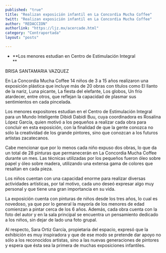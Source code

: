 ```yaml
---
published: "true"
title: "Realizan exposición infantil en La Concordia Mucha Coffee"
twitt: "Realizan exposición infantil en La Concordia Mucha Coffee"
author: "REDACCION"
authorlink: "https://ljz.mx/acercade.html"
category: "Contraportada"
layout: "posts"

---
```


*   **Los menores estudian en Centro de Estimulación Integral  
    **


  BRISA SANTAMARIA VAZQUEZ



  En La Concordia Mucha Coffee 14 niños de 3 a 15 años realizaron una exposición plástica que incluye más de 20 obras con títulos como El llanto de la nariz, Luna picante, La fiesta del elefante, Los globos, Un frío atardecer, entre otros, que reflejan la capacidad de plasmar sus sentimientos en cada pincelada.



  Los menores expositores estudian en el Centro de Estimulación Integral para un Mundo Inteligente Dibidi Dabidi Buu, cuya coordinadora es Rosalina López García, quien motivó a los pequeños a realizar cada obra para concluir en esta exposición, con la finalidad de que la gente conozca no sólo la creatividad de los grande pintores, sino que conozcan a los futuros artistas zacatecanos.



  Cabe mencionar que por lo menos cada niño expuso dos obras, lo que da un total de 28 pinturas que permanecerán en La Concordia Mucha Coffee durante un mes. Las técnicas utilizadas por los pequeños fueron óleo sobre papel y óleo sobre madera, utilizando una extensa gama de colores que resaltan en cada pieza.



  Los niños cuentan con una capacidad enorme para realizar diversas actividades artísticas, por tal motivo, cada uno deseó expresar algo muy personal y que tiene una gran importancia en su vida.



  La exposición cuenta con pinturas de niños desde los tres años, lo cual es novedoso, ya que por lo general la mayoría de los menores de edad comienzan a pintar cerca de los 6 años. Además, cada obra cuenta con la foto del autor y en la sala principal se encuentra un pensamiento dedicado a los niños, sin dejar de lado una foto grupal.



  Al respecto, Sara Ortiz García, propietaria del espacio, expresó que la exhibición es muy inspiradora y que de ese modo se pretende dar apoyo no sólo a los reconocidos artistas, sino a las nuevas generaciones de pintores y espera que ésta sea la primera de muchas exposiciones infantiles.

